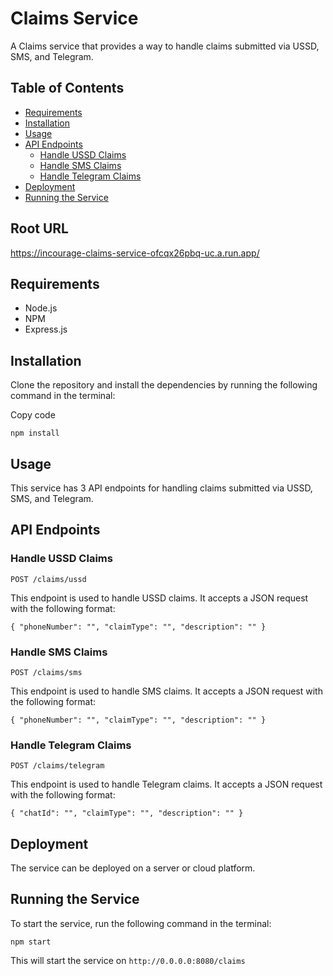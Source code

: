 Claims Service
==============

A Claims service that provides a way to handle claims submitted via USSD, SMS, and Telegram.

Table of Contents
-----------------

-   [Requirements](https://chat.openai.com/chat#Requirements)
-   [Installation](https://chat.openai.com/chat#Installation)
-   [Usage](https://chat.openai.com/chat#Usage)
-   [API Endpoints](https://chat.openai.com/chat#API-Endpoints)
    -   [Handle USSD Claims](https://chat.openai.com/chat#Handle-USSD-Claims)
    -   [Handle SMS Claims](https://chat.openai.com/chat#Handle-SMS-Claims)
    -   [Handle Telegram Claims](https://chat.openai.com/chat#Handle-Telegram-Claims)
-   [Deployment](https://chat.openai.com/chat#Deployment)
-   [Running the Service](https://chat.openai.com/chat#Running-the-Service)


Root URL
-----------------
https://incourage-claims-service-ofcqx26pbq-uc.a.run.app/

Requirements
------------

-   Node.js
-   NPM
-   Express.js

Installation
------------

Clone the repository and install the dependencies by running the following command in the terminal:

Copy code

`npm install`

Usage
-----

This service has 3 API endpoints for handling claims submitted via USSD, SMS, and Telegram.

API Endpoints
-------------

### Handle USSD Claims

`POST /claims/ussd`

This endpoint is used to handle USSD claims. It accepts a JSON request with the following format:


`{
    "phoneNumber": "",
    "claimType": "",
    "description": ""
}`

### Handle SMS Claims

`POST /claims/sms`

This endpoint is used to handle SMS claims. It accepts a JSON request with the following format:


`{
    "phoneNumber": "",
    "claimType": "",
    "description": ""
}`

### Handle Telegram Claims

`POST /claims/telegram`

This endpoint is used to handle Telegram claims. It accepts a JSON request with the following format:


`{
    "chatId": "",
    "claimType": "",
    "description": ""
}`

Deployment
----------

The service can be deployed on a server or cloud platform.

Running the Service
-------------------

To start the service, run the following command in the terminal:


`npm start`

This will start the service on `http://0.0.0.0:8080/claims`